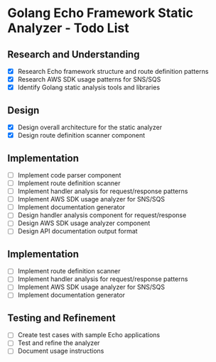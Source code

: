 # Golang Echo Framework Static Analyzer - Todo List

## Research and Understanding
- [x] Research Echo framework structure and route definition patterns
- [x] Research AWS SDK usage patterns for SNS/SQS
- [x] Identify Golang static analysis tools and libraries

## Design
- [x] Design overall architecture for the static analyzer
- [x] Design route definition scanner component

## Implementation
- [ ] Implement code parser component
- [ ] Implement route definition scanner
- [ ] Implement handler analysis for request/response patterns
- [ ] Implement AWS SDK usage analyzer for SNS/SQS
- [ ] Implement documentation generator
- [ ] Design handler analysis component for request/response
- [ ] Design AWS SDK usage analyzer component
- [ ] Design API documentation output format

## Implementation
- [ ] Implement route definition scanner
- [ ] Implement handler analysis for request/response patterns
- [ ] Implement AWS SDK usage analyzer for SNS/SQS
- [ ] Implement documentation generator

## Testing and Refinement
- [ ] Create test cases with sample Echo applications
- [ ] Test and refine the analyzer
- [ ] Document usage instructions
